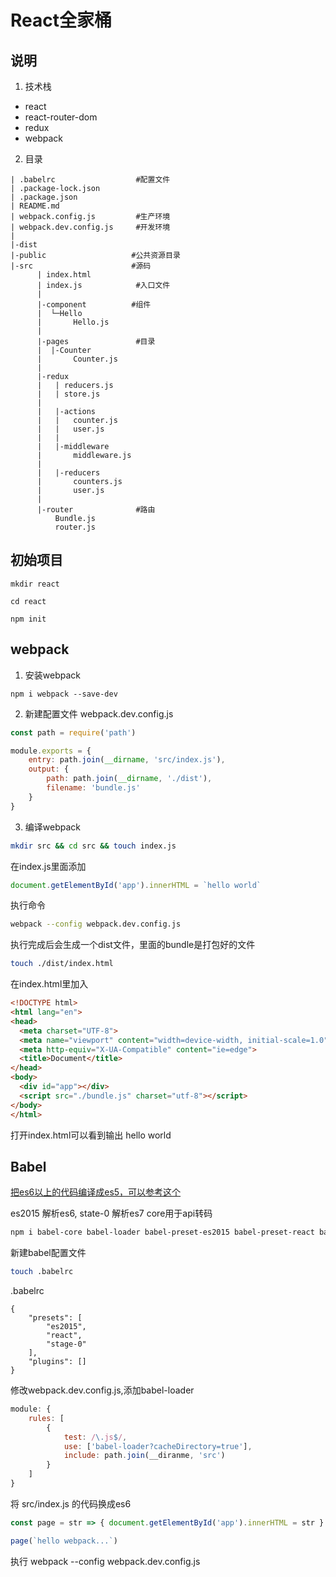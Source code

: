# React全家桶

## 说明

1. 技术栈
* react
* react-router-dom
* redux
* webpack

2. 目录

```
| .babelrc                  #配置文件
| .package-lock.json
| .package.json
| README.md
| webpack.config.js         #生产环境
| webpack.dev.config.js     #开发环境
| 
|-dist
|-public                   #公共资源目录
|-src                      #源码
      | index.html
      | index.js            #入口文件
      | 
      |-component          #组件
      |  └─Hello
      |       Hello.js
      |
      |-pages               #目录
      |  |-Counter
      |       Counter.js
      |
      |-redux
      |   | reducers.js
      |   | store.js
      | 
      |   |-actions
      |   |   counter.js
      |   |   user.js
      |   |
      |   |-middleware
      |       middleware.js
      |
      |   |-reducers
      |       counters.js
      |       user.js
      |
      |-router              #路由
          Bundle.js
          router.js
```

## 初始项目

```git
mkdir react

cd react

npm init
```

## webpack

1. 安装webpack

```
npm i webpack --save-dev
```

2. 新建配置文件 webpack.dev.config.js

```js
const path = require('path')

module.exports = {
    entry: path.join(__dirname, 'src/index.js'),
    output: {
        path: path.join(__dirname, './dist'),
        filename: 'bundle.js'
    }
}
```

3. 编译webpack
```bash
mkdir src && cd src && touch index.js
```

在index.js里面添加
```js
document.getElementById('app').innerHTML = `hello world`
```

执行命令

```bash
webpack --config webpack.dev.config.js
```

执行完成后会生成一个dist文件，里面的bundle是打包好的文件
```bash
touch ./dist/index.html
```

在index.html里加入
```html
<!DOCTYPE html>
<html lang="en">
<head>
  <meta charset="UTF-8">
  <meta name="viewport" content="width=device-width, initial-scale=1.0">
  <meta http-equiv="X-UA-Compatible" content="ie=edge">
  <title>Document</title>
</head>
<body>
  <div id="app"></div>
  <script src="./bundle.js" charset="utf-8"></script>
</body>
</html>
```
打开index.html可以看到输出  hello world

## Babel

[把es6以上的代码编译成es5，可以参考这个](https://babeljs.io/)

es2015 解析es6, state-0 解析es7 core用于api转码
```bash
npm i babel-core babel-loader babel-preset-es2015 babel-preset-react babel-preset-stage-0 --save-dev
```

新建babel配置文件
```bash
touch .babelrc
```

.babelrc

```
{
    "presets": [
        "es2015",
        "react",
        "stage-0"
    ],
    "plugins": []
}
```

修改webpack.dev.config.js,添加babel-loader

```js
module: {
    rules: [
        {
            test: /\.js$/,
            use: ['babel-loader?cacheDirectory=true'],
            include: path.join(__diranme, 'src')
        }
    ]
}
```

将 src/index.js 的代码换成es6

```js
const page = str => { document.getElementById('app').innerHTML = str }

page(`hello webpack...`)
```
执行 webpack --config webpack.dev.config.js